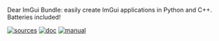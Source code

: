 Dear ImGui Bundle: easily create ImGui applications in Python and C++. Batteries included!

[![sources](images/badge_view_sources.png)](https://github.com/pthom/imgui_bundle/) [![doc](images/badge_view_docs.png)](https://pthom.github.io/imgui_bundle) [![manual](images/badge_interactive_manual.png)](https://traineq.org/ImGuiBundle/emscripten/bin/demo_imgui_bundle.html)
